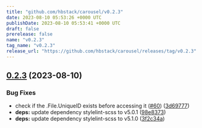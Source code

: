 ```yaml
---
title: "github.com/hbstack/carousel/v0.2.3"
date: 2023-08-10 05:53:26 +0000 UTC
publishDate: 2023-08-10 05:53:41 +0000 UTC
draft: false
prerelease: false
name: "v0.2.3"
tag_name: "v0.2.3"
release_url: "https://github.com/hbstack/carousel/releases/tag/v0.2.3"
---
```


## [0.2.3](https://github.com/hbstack/carousel/compare/v0.2.2...v0.2.3) (2023-08-10)


### Bug Fixes

* check if the .File.UniqueID exists before accessing it ([#60](https://github.com/hbstack/carousel/issues/60)) ([3d69777](https://github.com/hbstack/carousel/commit/3d69777bd7da04d38ecf0388bf0272efad2a2bbd))
* **deps:** update dependency stylelint-scss to v5.0.1 ([98e8373](https://github.com/hbstack/carousel/commit/98e837324577b435af2a6219920c36292dd26794))
* **deps:** update dependency stylelint-scss to v5.1.0 ([3f2c34a](https://github.com/hbstack/carousel/commit/3f2c34a84993762f374c76cdf88c9775893f0566))
